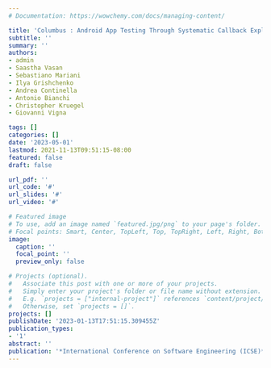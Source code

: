 ```yaml
---
# Documentation: https://wowchemy.com/docs/managing-content/

title: 'Columbus : Android App Testing Through Systematic Callback Exploration'
subtitle: ''
summary: ''
authors:
- admin
- Saastha Vasan
- Sebastiano Mariani
- Ilya Grishchenko
- Andrea Continella
- Antonio Bianchi
- Christopher Kruegel
- Giovanni Vigna

tags: []
categories: []
date: '2023-05-01'
lastmod: 2021-11-13T09:51:15-08:00
featured: false
draft: false

url_pdf: ''
url_code: '#'
url_slides: '#'
url_video: '#'

# Featured image
# To use, add an image named `featured.jpg/png` to your page's folder.
# Focal points: Smart, Center, TopLeft, Top, TopRight, Left, Right, BottomLeft, Bottom, BottomRight.
image:
  caption: ''
  focal_point: ''
  preview_only: false

# Projects (optional).
#   Associate this post with one or more of your projects.
#   Simply enter your project's folder or file name without extension.
#   E.g. `projects = ["internal-project"]` references `content/project/deep-learning/index.md`.
#   Otherwise, set `projects = []`.
projects: []
publishDate: '2023-01-13T17:51:15.309455Z'
publication_types:
- '1'
abstract: ''
publication: '*International Conference on Software Engineering (ICSE)*'
---
```

